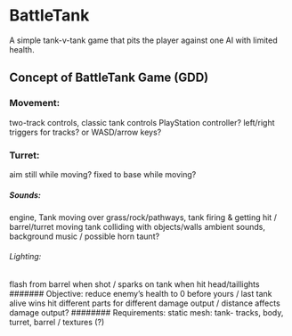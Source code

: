 # BattleTank
A simple tank-v-tank game that pits the player against one AI with limited health.

## Concept of BattleTank Game (GDD)
### Movement:
two-track controls, classic tank controls
PlayStation controller? left/right triggers for tracks?
or WASD/arrow keys?
### Turret:
aim still while moving? fixed to base while moving?
##### Sounds:
engine, Tank moving over grass/rock/pathways,
tank firing & getting hit / barrel/turret moving
tank colliding with objects/walls
ambient sounds, background music / possible horn taunt?
###### Lighting:
flash from barrel when shot / sparks on tank when hit
head/taillights
####### Objective:
reduce enemy’s health to 0 before yours / last tank alive wins
hit different parts for different damage output / distance affects damage output?
######## Requirements:
static mesh: tank- tracks, body, turret, barrel / textures (?)
